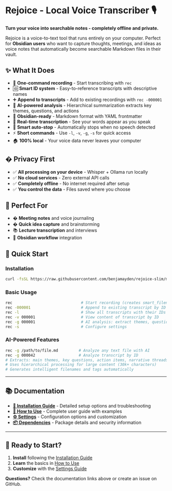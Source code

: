 # Rejoice - Local Voice Transcriber 🎙️

**Turn your voice into searchable notes - completely offline and private.**

Rejoice is a voice-to-text tool that runs entirely on your computer. Perfect for **Obsidian users** who want to capture thoughts, meetings, and ideas as voice notes that automatically become searchable Markdown files in their vault.

## ✨ What It Does

- 🎤 **One-command recording** - Start transcribing with `rec`
- 🆔 **Smart ID system** - Easy-to-reference transcripts with descriptive names
- ➕ **Append to transcripts** - Add to existing recordings with `rec -000001`
- 🤖 **AI-powered analysis** - Hierarchical summarization extracts key themes, questions, and actions
- 📝 **Obsidian-ready** - Markdown format with YAML frontmatter
- 🔄 **Real-time transcription** - See your words appear as you speak
- 🎯 **Smart auto-stop** - Automatically stops when no speech detected
- ⚡ **Short commands** - Use `-l`, `-v`, `-g`, `-s` for quick access
- 🏠 **100% local** - Your voice data never leaves your computer

## � Privacy First

- ✅ **All processing on your device** - Whisper + Ollama run locally
- ✅ **No cloud services** - Zero external API calls
- ✅ **Completely offline** - No internet required after setup
- ✅ **You control the data** - Files saved where you choose

## 🎯 Perfect For

- � **Meeting notes** and voice journaling
- � **Quick idea capture** and brainstorming  
- 📚 **Lecture transcription** and interviews
- 📖 **Obsidian workflow** integration

## 🚀 Quick Start

### Installation
```bash
curl -fsSL https://raw.githubusercontent.com/benjamayden/rejoice-slim/main/setup.sh | bash
```

### Basic Usage  
```bash
rec                              # Start recording (creates smart_filename_22102025_000001.md, etc.)
rec -000001                      # Append to existing transcript by ID
rec -l                           # Show all transcripts with their IDs
rec -v 000001                    # View content of transcript by ID
rec -g 000001                    # AI analysis: extract themes, questions, actions
rec -s                           # Configure settings
```

### AI-Powered Features
```bash
rec -g /path/to/file.md         # Analyze any text file with AI
rec -g 000042                   # Analyze transcript by ID
# Extracts: main themes, key questions, action items, narrative threads
# Uses hierarchical processing for large content (30k+ characters)
# Generates intelligent filenames and tags automatically
```

---

## 📚 Documentation

- **[🔧 Installation Guide](INSTALLATION.md)** - Detailed setup options and troubleshooting
- **[📖 How to Use](USAGE.md)** - Complete user guide with examples  
- **[⚙️ Settings](SETTINGS.md)** - Configuration options and customization
- **[📦 Dependencies](DEPENDENCIES.md)** - Package details and security information

---

## 🚀 Ready to Start?

1. **Install** following the [Installation Guide](INSTALLATION.md)
2. **Learn** the basics in [How to Use](USAGE.md)
3. **Customize** with the [Settings Guide](SETTINGS.md)

**Questions?** Check the documentation links above or create an issue on GitHub.